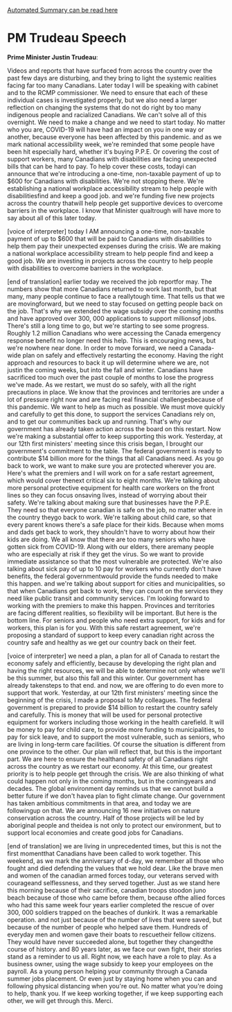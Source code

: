 [Automated Summary can be read here](./trudeau_summary.md)

# PM Trudeau Speech



**Prime Minister Justin Trudeau**:

Videos and reports that have surfaced from across the country over the past few days are disturbing, and they bring to light the systemic realities facing far too many Canadians.
Later today I will be speaking with cabinet and to the RCMP commissioner.
We need to ensure that each of these individual cases is investigated properly, but we also need a larger reflection on changing the systems that do not do right by too many indigenous people and racialized Canadians.
We can't solve all of this overnight.
We need to make a change and we need to start today.
No matter who you are, COVID-19 will have had an impact on you in one way or another, because everyone has been affected by this pandemic.
and as we mark national accessibility week, we're reminded that some people have been hit especially hard, whether it's buying P.P.E. Or covering the cost of support workers, many Canadians with disabilities are facing unexpected bills that can be hard to pay.
To help cover these costs, todayi can announce that we're introducing a one-time, non-taxable payment of up to $600 for Canadians with disabilities.
We're not stopping there.
We're establishing a national workplace accessibility stream to help people with disabilitiesfind and keep a good job.
and we're funding five new projects across the country thatwill help people get supportive devices to overcome barriers in the workplace.
I know that Minister qualtrough will have more to say about all of this later today.
 

[voice of interpreter] today I AM announcing a one-time, non-taxable payment of up to $600 that will be paid to Canadians with disabilities to help them pay their unexpected expenses during the crisis.
We are making a national workplace accessibility stream to help people find and keep a good job.
We are investing in projects across the country to help people with disabilities to overcome barriers in the workplace.


[end of translation] earlier today we received the job reportfor may.
The numbers show that more Canadians returned to work last month, but that many, many people continue to face a reallytough time.
That tells us that we are movingforward, but we need to stay focused on getting people back on the job.
That's why we extended the wage subsidy over the coming months and have approved over 300, 000 applications to support millionsof jobs.
There's still a long time to go, but we're starting to see some progress.
Roughly 1.2 million Canadians who were accessing the Canada emergency response benefit no longer need this help.
This is encouraging news, but we're nowhere near done.
In order to move forward, we need a Canada-wide plan on safely and effectively restarting the economy.
Having the right approach and resources to back it up will determine where we are, not justin the coming weeks, but into the fall and winter.
Canadians have sacrificed too much over the past couple of months to lose the progress we've made.
As we restart, we must do so safely, with all the right precautions in place.
We know that the provinces and territories are under a lot of pressure right now and are facing real financial challengesbecause of this pandemic.
We want to help as much as possible.
We must move quickly and carefully to get this done, to support the services Canadians rely on, and to get our communities back up and running.
That's why our government has already taken action across the board on this restart.
Now we're making a substantial offer to keep supporting this work.
Yesterday, at our 12th first ministers' meeting since this crisis began, I brought our government's commitment to the table.
The federal government is ready to contribute $14 billion more for the things that all Canadians need.
As you go back to work, we want to make sure you are protected wherever you are.
Here's what the premiers and I will work on for a safe restart agreement, which would cover thenext critical six to eight months.
We're talking about more personal protective equipment for health care workers on the front lines so they can focus onsaving lives, instead of worrying about their safety.
We're talking about making sure that businesses have the P.P.E. They need so that everyone canadian is safe on the job, no matter where in the country theygo back to work.
We're talking about child care, so that every parent knows there's a safe place for their kids.
Because when moms and dads get back to work, they shouldn't have to worry about how their kids are doing.
We all know that there are too many seniors who have gotten sick from COVID-19. Along with our elders, there aremany people who are especially at risk if they get the virus.
So we want to provide immediate assistance so that the most vulnerable are protected.
We're also talking about sick pay of up to 10 pay for workers who currently don't have benefits, the federal governmentwould provide the funds needed to make this happen.
and we're talking about support for cities and municipalities, so that when Canadians get back to work, they can count on the services they need like public transit and community services.
I'm looking forward to working with the premiers to make this happen.
Provinces and territories are facing different realities, so flexibility will be important.
But here is the bottom line.
For seniors and people who need extra support, for kids and for workers, this plan is for you.
With this safe restart agreement, we're proposing a standard of support to keep every canadian right across the country safe and healthy as we get our country back on their feet.
 

[voice of interpreter] we need a plan, a plan for all of Canada to restart the economy safely and efficiently, because by developing the right plan and having the right resources, we will be able to determine not only where we'll be this summer, but also this fall and this winter.
Our government has already takensteps to that end.
and now, we are offering to do even more to support that work.
Yesterday, at our 12th first ministers' meeting since the beginning of the crisis, I made a proposal to My colleagues.
The federal government is prepared to provide $14 billion to restart the country safely and carefully.
This is money that will be used for personal protective equipment for workers including those working in the health carefield.
It will be money to pay for child care, to provide more funding to municipalities, to pay for sick leave, and to support the most vulnerable, such as seniors, who are living in long-term care facilities.
Of course the situation is different from one province to the other.
Our plan will reflect that, but this is the important part.
We are here to ensure the healthand safety of all Canadians right across the country as we restart our economy.
At this time, our greatest priority is to help people get through the crisis.
We are also thinking of what could happen not only in the coming months, but in the comingyears and decades.
The global environment day reminds us that we cannot build a better future if we don't havea plan to fight climate change.
Our government has taken ambitious commitments in that area, and today we are followingup on that.
We are announcing 16 new initiatives on nature conservation across the country.
Half of those projects will be led by aboriginal people and theidea is not only to protect our environment, but to support local economies and create good jobs for Canadians.


[end of translation] we are living in unprecedented times, but this is not the first momentthat Canadians have been called to work together.
This weekend, as we mark the anniversary of d-day, we remember all those who fought and died defending the values that we hold dear.
Like the brave men and women of the canadian armed forces today, our veterans served with courageand selflessness, and they served together.
Just as we stand here this morning because of their sacrifice, canadian troops stoodon juno beach because of those who came before them, because ofthe allied forces who had this same week four years earlier completed the rescue of over 300, 000 soldiers trapped on the beaches of dunkirk.
It was a remarkable operation.
and not just because of the number of lives that were saved, but because of the number of people who helped save them.
Hundreds of everyday men and women gave their boats to rescuetheir fellow citizens.
They would have never succeeded alone, but together they changedthe course of history.
and 80 years later, as we face our own fight, their stories stand as a reminder to us all.
Right now, we each have a role to play.
As a business owner, using the wage subsidy to keep your employees on the payroll.
As a young person helping your community through a Canada summer jobs placement.
Or even just by staying home when you can and following physical distancing when you're out.
No matter what you're doing to help, thank you.
If we keep working together, if we keep supporting each other, we will get through this.
Merci.
